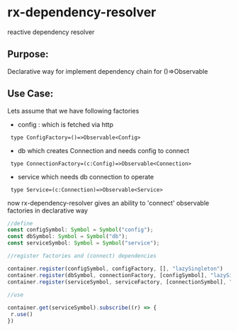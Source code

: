 # rx-dependency-resolver
reactive dependency resolver

## Purpose:
 
 Declarative way for implement dependency chain for ()=>Observable
 
 ## Use Case:

Lets assume that we have following factories 
+ config : which is fetched via http 

` type ConfigFactory=()=>Observable<Config>`

+ db which creates Connection and needs config to connect

` type ConnectionFactory=(c:Config)=>Observable<Connection>`

+ service which needs db connection  to operate

` type Service=(c:Connection)=>Observable<Service>`


now rx-dependency-resolver gives an ability to 'connect' observable factories in declarative way
 
```javascript
//define 
const configSymbol: Symbol = Symbol("config");
const dbSymbol: Symbol = Symbol("db");
const serviceSymbol: Symbol = Symbol("service");

//register factories and (connect) dependencies

container.register(configSymbol, configFactory, [], "lazySingleton")
container.register(dbSymbol, connectionFactory, [configSymbol], "lazySingleton")
container.register(serviceSymbol, serviceFactory, [connectionSymbol], "lazySingleton")

//use 
  
container.get(serviceSymbol).subscribe((r) => {
 r.use()         
})
```
